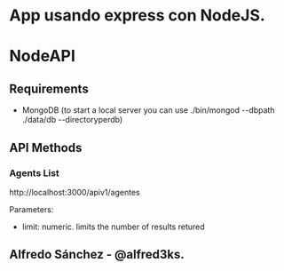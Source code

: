 # App usando express con NodeJS.
# NodeAPI

## Requirements
* MongoDB (to start a local server you can use ./bin/mongod --dbpath ./data/db --directoryperdb)

## API Methods

### Agents List
http://localhost:3000/apiv1/agentes

Parameters:
* limit: numeric. limits the number of results retured

## Alfredo Sánchez - @alfred3ks.